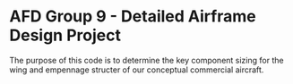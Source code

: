 # AFD Group 9 - Detailed Airframe Design Project
The purpose of this code is to determine the key component sizing for the wing and empennage structer of our conceptual commercial aircraft.
